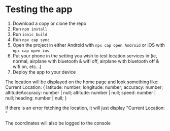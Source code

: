 # Testing the app


1. Download a copy or clone the repo
2. Run `npm install`
3. Run `ionic build`
4. Run `npx cap sync`
5. Open the project in either Android with `npx cap open Android` or iOS with `npx cap open ios`
6. Put your phone in the setting you wish to test location services in (ie, normal, airplane with bluetooth & wifi off, airplane with bluetooth off & wifi on, etc...)
7. Deploy the app to your device

The location will be displayed on the home page and look something like:
Current Location: { latitude: number; longitude: number; accuracy: number; altitudeAccuracy: number | null; altitude: number | null; speed: number | null; heading: number | null; }

If there is an error fetching the location, it will just display "Current Location: "

The coordinates will also be logged to the console